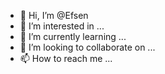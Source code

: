 - 👋 Hi, I’m @Efsen
- 👀 I’m interested in ...
- 🌱 I’m currently learning ...
- 💞️ I’m looking to collaborate on ...
- 📫 How to reach me ...

<!---
Efsen/Efsen is a ✨ special ✨ repository because its `README.md` (this file) appears on your GitHub profile.
You can click the Preview link to take a look at your changes.
--->
